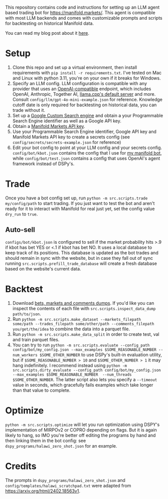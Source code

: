 This repository contains code and instructions for setting up an LLM agent based trading bot for https://manifold.markets/. This agent is compatible with most LLM backends and comes with customizable prompts and scripts for backtesting on historical Manifold data.

You can read my blog post about it [here](https://www.ksadov.com/posts/2025-03-26-tradebot.html).

# Setup
1. Clone this repo and set up a virtual environment, then install requirements with `pip install -r requirements.txt`. I've tested on Mac and Linux with python 3.11, you're on your own if it breaks for Windows.
2. Specify an LLM config. LLM configuration is compatible with any provider that uses an [OpenAI-compatible](https://github.com/openai/openai-openapi) endpoint, which includes OpenAI, Anthropic, Together AI, [llama.cpp's default server](https://github.com/ggml-org/llama.cpp/blob/master/examples/server/README.md) and more. Consult `config/llm/gpt-4o-mini-example.json` for reference. Knowledge cutoff date is only required for backtesting on historical data, you can trade without it.
3. Set up a [Google Custom Search engine](https://developers.google.com/custom-search/v1/introduction) and obtain a your Programmable Search Engine identifier as well as a Google API key.
4. Obtain a [Manifold Markets API key](https://docs.manifold.markets/api#authentication).
5. Use your Programmable Search Engine identifier, Google API key and Manifold Markets API key to create a secrets config (see `config/secrets/secrets-example.json` for reference)
6. Edit your bot config to point at your LLM config and your secrets config. `config/bot/kbot.json` contains the config that I use for [my manifold bot](https://manifold.markets/kbot), while `config/bot/test.json` contains a config that uses OpenAI's agent framework instead of DSPy's.

# Trade
Once you have a bot config set up, run `python -m src.scripts.trade my/config/path` to start trading. If you just want to test the bot and aren't ready for it to interact with Manifold for real just yet, set the config value `dry_run` to `true`.

## Auto-sell
`configs/bot/kbot.json` is configured to sell if the market probability hits >.9 if kbot has bet YES or <.1 if kbot has bet NO. It uses a local database to keep track of its positions. This database is updated as the bot trades and should remain in sync with the website, but in case they fall out of sync running `src.scripts.prefill_trade_database` will create a fresh database based on the website's current data.

# Backtest
1. Download [bets, markets and comments dumps](https://docs.manifold.markets/api#trade-history-dumps). If you'd like you can inspect the contents of each file with `src.scripts.inspect_data_dump path/to/json`.
2. Run `python -m src.scripts.make_dataset --markets_filepath some/path --trades_filepath some/other/path --comments_filepath you/get/the/idea` to combine the data into a parquet file.
3. Run `python -m src.scripts.make_data_split` in order to create test, val and train parquet files.
4. You can try to run `python -m src.scripts.evaluate --config_path config/bot/my_config.json --max_examples $SOME_REASONABLE_NUMBER --num_workers $SOME_OTHER_NUMBER` to use DSPy's built-in evaluation utility, but if `$SOME_REASONABLE_NUMBER > 10` and `$SOME_OTHER_NUMBER > 1` it may hang indefinitely. I recommend instead using `python -m src.scripts.dirty_evaluate --config_path config/bot/my_config.json --max_examples $SOME_REASONABLE_NUMBER  --num_threads $SOME_OTHER_NUMBER`. The latter script also lets you specify a `--timeout` value in seconds, which gracefully fails examples which take longer than that value to complete.

# Optimize
`python -m src.scripts.optimize` will let you run optimization using DSPY's implementation of MIRPOv2 or COPRO depending on flags. But it is again likely to hang, so IMO you're better off editing the programs by hand and then linking them in the bot config: see `dspy_programs/halawi_zero_shot.json` for an example.

# Credits
The prompts in `dspy_programs/halawi_zero_shot.json` and  `config/templates/halawi_scratchpad.txt` were adapted from https://arxiv.org/html/2402.18563v1.
